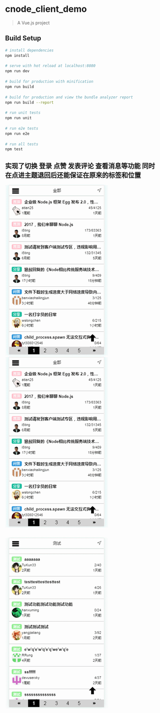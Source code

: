 # cnode_client_demo

> A Vue.js project

## Build Setup

``` bash
# install dependencies
npm install

# serve with hot reload at localhost:8080
npm run dev

# build for production with minification
npm run build

# build for production and view the bundle analyzer report
npm run build --report

# run unit tests
npm run unit

# run e2e tests
npm run e2e

# run all tests
npm test
```
## 实现了切换 登录 点赞 发表评论 查看消息等功能 同时在点进主题退回后还能保证在原来的标签和位置
![image](https://github.com/code-newguy/cnode_cnode_client/blob/master/screenshot/GIF1.gif)  
![image](https://github.com/code-newguy/cnode_cnode_client/blob/master/screenshot/GIF2.gif)  
##
![image](https://github.com/code-newguy/cnode_cnode_client/blob/master/screenshot/GIF3.gif)  


